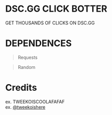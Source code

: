 # DSC.GG CLICK BOTTER

GET THOUSANDS OF CLICKS ON DSC.GG

# DEPENDENCES

> Requests

> Random

# Credits 
ex. TWEEKOISCOOLAFAFAF  
ex. [@tweekoishere](https://twitter.com/dompizzie)
